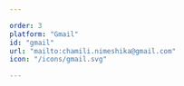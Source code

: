 ```yaml
---

order: 3
platform: "Gmail"
id: "gmail"
url: "mailto:chamili.nimeshika@gmail.com"
icon: "/icons/gmail.svg"

---
```

